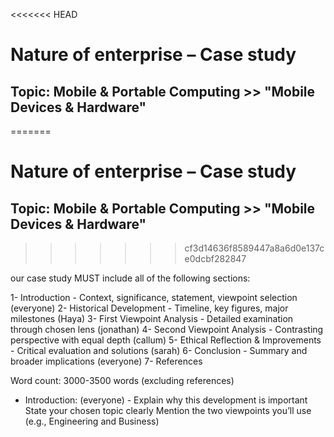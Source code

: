 <<<<<<< HEAD
# Nature of enterprise – Case study #
## Topic: Mobile & Portable Computing >> "Mobile Devices & Hardware" ##
=======
# Nature of enterprise – Case study 
## Topic: Mobile & Portable Computing >> "Mobile Devices & Hardware"
>>>>>>> cf3d14636f8589447a8a6d0e137ce0dcbf282847

our case study MUST include all of the following sections: 

1- Introduction - Context, significance, statement, viewpoint selection (everyone)
2- Historical Development - Timeline, key figures, major milestones (Haya)
3- First Viewpoint Analysis - Detailed examination through chosen lens (jonathan)
4- Second Viewpoint Analysis - Contrasting perspective with equal depth (callum)
5- Ethical Reflection & Improvements - Critical evaluation and solutions (sarah)
6- Conclusion - Summary and broader implications (everyone)
7- References 

Word count: 3000-3500 words (excluding references) 

- Introduction: (everyone) -
Explain why this development is important  
State your chosen topic clearly 
Mention the two viewpoints you’ll use (e.g., Engineering and Business) 
